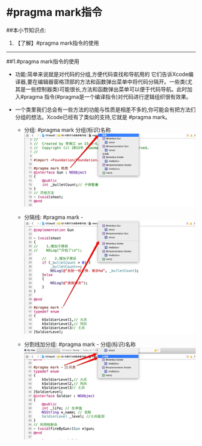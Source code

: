 # \#pragma mark指令
##本小节知识点:
1. 【了解】#pragma mark指令的使用

---

##1.\#pragma mark指令的使用

- 功能:简单来说就是对代码的分组,方便代码查找和导航用的 它们告诉Xcode编译器,要在编辑器窗格顶部的方法和函数弹出菜单中将代码分隔开。一些类(尤其是一些控制器类)可能很长,方法和函数弹出菜单可以便于代码导航。此时加入#pragma 指令(#pragma是一个编译指令)对代码进行逻辑组织很有效果。

- 一个类里我们总会有一些方法的功能与性质是相差不多的,你可能会有把方法们分组的想法。Xcode已经有了类似的支持,它就是 #pragma mark。

    + 分组:   #pragma mark 分组(标识)名称
![](./images/a4/Snip20150617_2.png)

    + 分隔线: #pragma mark -
![](./images/a4/Snip20150617_3.png)

    + 分割线加分组: #pragma mark - 分组(标识)名称
![](./images/a4/Snip20150617_5.png)

